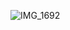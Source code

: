 
![IMG_1692](https://user-images.githubusercontent.com/100017195/228409974-34827247-2df1-4af8-b6e9-89f6a7b800bd.jpeg)
